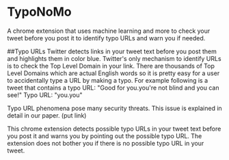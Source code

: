 # TypoNoMo
A chrome extension that uses machine learning and more to check your tweet before you post it to identify typo URLs and warn you if needed.

##Typo URLs
Twitter detects links in your tweet text before you post them and highlights them in color blue. 
Twitter's only mechanism to identify URLs is to check the Top Level Domain in your link. 
There are thousands of Top Level Domains which are actual English words so it is pretty easy for a user to accidentally 
type a URL by making a typo.
For example following is a tweet that contains a typo URL:
"Good for you.you're not blind and you can see!"
Typo URL: "you.you"

Typo URL phenomena pose many security threats. This issue is explained in detail in our paper. (put link)

This chrome extension detects possible typo URLs in your tweet text before you post it and warns you by pointing out the possible typo URL.
The extension does not bother you if there is no possible typo URL in your tweet.
